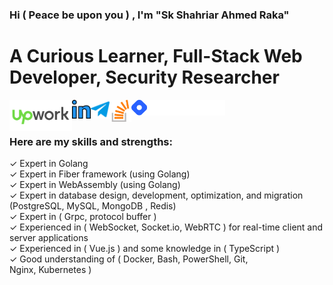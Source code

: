 ###  Hi ( Peace be upon you ) , I'm "Sk Shahriar Ahmed Raka" 

# A Curious Learner, Full-Stack Web Developer, Security Researcher 

<a href="https://www.upwork.com/o/profiles/users/~0107ef3405bffbe57e/">
  <img align="left" alt="https://www.upwork.com/o/profiles/users/~0107ef3405bffbe57e/" width="100px" src="img/upwork.png" />
</a>
<a href="https://www.linkedin.com/in/sk-shahriar-ahmed-raka-862a31193/">
  <img align="left" alt="https://www.linkedin.com/in/sk-shahriar-ahmed-raka-862a31193/" width="30px" src="img/linkedin.png" />
</a>
<a href="https://www.t.me/shahriarraka">
  <img align="left" alt="https://www.t.me/shahriarraka" width="30px" src="img/telegram2.png" />
</a>
<a href="https://stackoverflow.com/users/12216779/sk-shahriar-ahmed-raka">
  <img align="left" alt="https://stackoverflow.com/users/12216779/sk-shahriar-ahmed-raka" width="35px"  src="img/stackoverflow.png" />
</a>
<a href="https://raka.hashnode.dev/">
  <img align="left" alt="https://raka.hashnode.dev/" width="150px" src="img/hashnode2.png" />
</a>
<br/><br/>

### Here are my skills and strengths:

✓  Expert in Golang <br/>
✓  Expert in Fiber framework (using Golang) <br/>
✓  Expert in WebAssembly (using Golang) <br/>
✓  Expert in database design, development, optimization, and migration <br/>
   (PostgreSQL, MySQL, MongoDB , Redis)<br/>
✓  Expert in ( Grpc, protocol buffer )<br/>
✓  Experienced in ( WebSocket, Socket.io, WebRTC ) for real-time client and server applications <br/>
✓  Experienced in ( Vue.js ) and some knowledge in ( TypeScript )<br/>
✓  Good understanding of ( Docker, Bash, PowerShell, Git,<br/>
   Nginx, Kubernetes )<br/>

